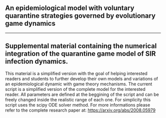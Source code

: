 ## An epidemiological model with voluntary quarantine strategies governed by evolutionary game dynamics


----------
Supplemental material containing the numerical integration of the quarantine game model of SIR infection dynamics.
----------
This material is a simplified version with the goal of helping interested readers and students to further develop their own models and variations of an epidemiological dynamic with game theory mechanisms.
The current script is a simplified version of the complete model for the interested reader.
All parameters are defined at the beggining of the script and can be freely changed inside the realistic range of each one.
For simplicity this script uses the scipy ODE solver method.
For more informations please refer to the complete research paper at: https://arxiv.org/abs/2008.05979
